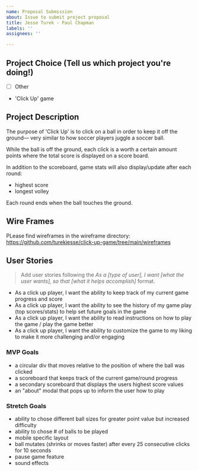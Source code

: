 ```yaml
---
name: Proposal Submission
about: Issue to submit project proposal
title: Jesse Turek - Paul Chapman
labels: ''
assignees: ''

---
```


## Project Choice (Tell us which project you're doing!)
- [ ] Other

- 'Click Up' game

## Project Description 
The purpose of 'Click Up' is to click on a ball in order to keep it off the ground–– very similar to how soccer players juggle a soccer ball. 

While the ball is off the ground, each click is a worth a certain amount points where the total score is displayed on a score board. 

In addition to the scoreboard, game stats will also display/update after each round:
- highest score
- longest volley

Each round ends when the ball touches the ground.

## Wire Frames

PLease find wireframes in the wireframe directory: https://github.com/turekjesse/click-up-game/tree/main/wireframes

## User Stories
> Add user stories following the _As a [type of user], I want [what the user wants], so that [what it helps accomplish]_ format.

- As a click up player, I want the ability to keep track of my current game progress and score
- As a click up player, I want the ability to see the history of my game play (top scores/stats) to help set future goals in the game
- As a click up player, I want the ability to read instructions on how to play the game / play the game better
- As a click up player, I want the ability to customize the game to my liking to make it more challenging and/or engaging


### MVP Goals
- a circular div that moves relative to the position of where the ball was clicked
- a scoreboard that keeps track of the current game/round progress
- a secondary scoreboard that displays the users highest score values
- an "about" modal that pops up to inform the user how to play

### Stretch Goals
- ability to chose different ball sizes for greater point value but increased difficulty
- ability to chose # of balls to be played
- mobile specific layout
- ball mutates (shrinks or moves faster) after every 25 consecutive clicks for 10 seconds
- pause game feature
- sound effects